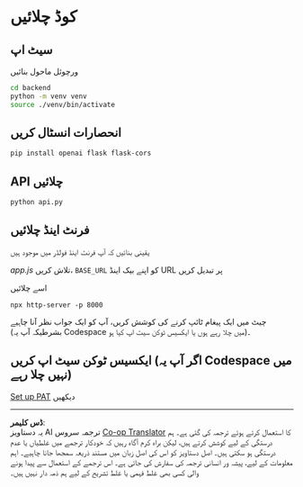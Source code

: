 <!--
CO_OP_TRANSLATOR_METADATA:
{
  "original_hash": "a7b7f54b13f9e6683a844d173ffdd766",
  "translation_date": "2025-08-28T15:57:21+00:00",
  "source_file": "9-chat-project/solution/README.md",
  "language_code": "ur"
}
-->
# کوڈ چلائیں

## سیٹ اپ

ورچوئل ماحول بنائیں

```sh
cd backend
python -m venv venv
source ./venv/bin/activate
```

## انحصارات انسٹال کریں

```sh
pip install openai flask flask-cors 
```

## API چلائیں

```sh
python api.py
```

## فرنٹ اینڈ چلائیں

یقینی بنائیں کہ آپ فرنٹ اینڈ فولڈر میں موجود ہیں

*app.js* تلاش کریں، `BASE_URL` کو اپنے بیک اینڈ URL پر تبدیل کریں

اسے چلائیں

```
npx http-server -p 8000
```

چیٹ میں ایک پیغام ٹائپ کرنے کی کوشش کریں، آپ کو ایک جواب نظر آنا چاہیے (بشرطیکہ آپ یہ Codespace میں چلا رہے ہوں یا ایکسیس ٹوکن سیٹ اپ کیا ہو)۔

## ایکسیس ٹوکن سیٹ اپ کریں (اگر آپ یہ Codespace میں نہیں چلا رہے)

[Set up PAT](https://docs.github.com/en/authentication/keeping-your-account-and-data-secure/managing-your-personal-access-tokens) دیکھیں

---

**ڈس کلیمر**:  
یہ دستاویز AI ترجمہ سروس [Co-op Translator](https://github.com/Azure/co-op-translator) کا استعمال کرتے ہوئے ترجمہ کی گئی ہے۔ ہم درستگی کے لیے کوشش کرتے ہیں، لیکن براہ کرم آگاہ رہیں کہ خودکار ترجمے میں غلطیاں یا عدم درستگی ہو سکتی ہیں۔ اصل دستاویز کو اس کی اصل زبان میں مستند ذریعہ سمجھا جانا چاہیے۔ اہم معلومات کے لیے، پیشہ ور انسانی ترجمہ کی سفارش کی جاتی ہے۔ اس ترجمے کے استعمال سے پیدا ہونے والی کسی بھی غلط فہمی یا غلط تشریح کے لیے ہم ذمہ دار نہیں ہیں۔